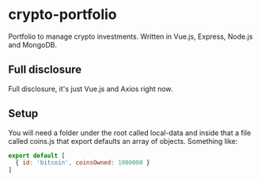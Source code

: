 # crypto-portfolio
Portfolio to manage crypto investments. Written in Vue.js, Express, Node.js and MongoDB.

## Full disclosure
Full disclosure, it's just Vue.js and Axios right now.

## Setup
You will need a folder under the root called local-data and inside that a file called coins.js that export defaults an array of objects. Something like:

```javascript
export default [
  { id: 'bitcoin', coinsOwned: 1000000 }
]
```
